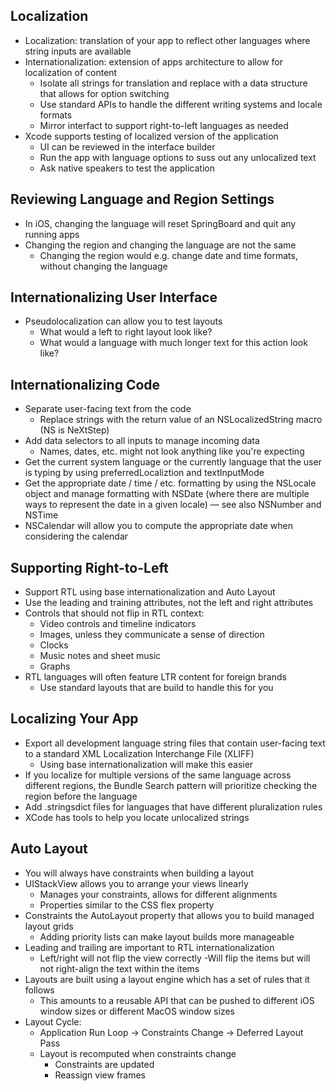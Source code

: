 ## Localization

- Localization: translation of your app to reflect other languages where string inputs are available
- Internationalization: extension of apps architecture to allow for localization of content
    - Isolate all strings for translation and replace with a data structure that allows for option switching
    - Use standard APIs to handle the different writing systems and locale formats
    - Mirror interfact to support right-to-left languages as needed
- Xcode supports testing of localized version of the application
    - UI can be reviewed in the interface builder
    - Run the app with language options to suss out any unlocalized text
    - Ask native speakers to test the application

## Reviewing Language and Region Settings

- In iOS, changing the language will reset SpringBoard and quit any running apps
- Changing the region and changing the language are not the same
    - Changing the region would e.g. change date and time formats, without changing the language

## Internationalizing User Interface

- Pseudolocalization can allow you to test layouts
    - What would a left to right layout look like?
    - What would a language with much longer text for this action look like?

## Internationalizing Code

- Separate user-facing text from the code
    - Replace strings with the return value of an NSLocalizedString macro (NS is NeXtStep)
- Add data selectors to all inputs to manage incoming data 
    - Names, dates, etc. might not look anything like you're expecting
- Get the current system language or the currently language that the user is typing by using preferredLocaliztion and textInputMode
- Get the appropriate date / time / etc. formatting by using the NSLocale object and manage formatting with NSDate  (where there are multiple ways to represent the date in a given locale) — see also NSNumber and NSTime
- NSCalendar will allow you to compute the appropriate date when considering the calendar 

## Supporting Right-to-Left

- Support RTL using base internationalization and Auto Layout
- Use the leading and training attributes, not the left and right attributes
- Controls that should not flip in RTL context:
    - Video controls and timeline indicators
    - Images, unless they communicate a sense of direction
    - Clocks
    - Music notes and sheet music
    - Graphs
- RTL languages will often feature LTR content for foreign brands
    - Use standard layouts that are build to handle this for you

## Localizing Your App

- Export all development language string files that contain user-facing text to a standard XML Localization Interchange File (XLIFF)
    - Using base internationalization will make this easier
- If you localize for multiple versions of the same language across different regions, the Bundle Search pattern will prioritize checking the region before the language
- Add .stringsdict files for languages that have different pluralization rules
- XCode has tools to help you locate unlocalized strings


## Auto Layout

- You will always have constraints when building a layout
- UIStackView allows you to arrange your views linearly
    - Manages your constraints, allows for different alignments
    - Properties similar to the CSS flex property
- Constraints the AutoLayout property that allows you to build managed layout grids
    - Adding priority lists can make layout builds more manageable
- Leading and trailing are important to RTL internationalization
    - Left/right will not flip the view correctly
    -Will flip the items but will not right-align the text within the items
- Layouts are built using a layout engine which has a set of rules that it follows
    - This amounts to a reusable API that can be pushed to different iOS window sizes or different MacOS window sizes
- Layout Cycle:
    - Application Run Loop -> Constraints Change -> Deferred Layout Pass
    - Layout is recomputed when constraints change
        - Constraints are updated
        - Reassign view frames

